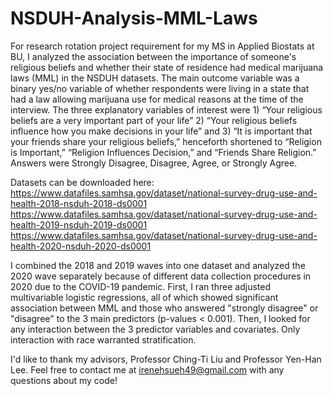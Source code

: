 # NSDUH-Analysis-MML-Laws
For research rotation project requirement for my MS in Applied Biostats at BU, I analyzed the association between the importance of someone's religious beliefs and whether their state of residence had medical marijuana laws (MML) in the NSDUH datasets. The main outcome variable was a binary yes/no variable of whether respondents were living in a state that had a law allowing marijuana use for medical reasons at the time of the interview. The three explanatory variables of interest were 1) “Your religious beliefs are a very important part of your life” 2) “Your religious beliefs influence how you make decisions in your life” and 3) “It is important that your friends share your religious beliefs,” henceforth shortened to “Religion is Important,” “Religion Influences Decision,” and “Friends Share Religion.” Answers were Strongly Disagree, Disagree, Agree, or Strongly Agree. 

Datasets can be downloaded here: 
https://www.datafiles.samhsa.gov/dataset/national-survey-drug-use-and-health-2018-nsduh-2018-ds0001
https://www.datafiles.samhsa.gov/dataset/national-survey-drug-use-and-health-2019-nsduh-2019-ds0001
https://www.datafiles.samhsa.gov/dataset/national-survey-drug-use-and-health-2020-nsduh-2020-ds0001

I combined the 2018 and 2019 waves into one dataset and analyzed the 2020 wave separately because of different data collection procedures in 2020 due to the COVID-19 pandemic. First, I ran three adjusted multivariable logistic regressions, all of which showed significant association between MML and those who answered "strongly disagree" or "disagree" to the 3 main predictors (p-values < 0.001). Then, I looked for any interaction between the 3 predictor variables and covariates. Only interaction with race warranted stratification. 

I'd like to thank my advisors, Professor Ching-Ti Liu and Professor Yen-Han Lee. 
Feel free to contact me at irenehsueh49@gmail.com with any questions about my code!
